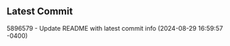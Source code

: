 
## Latest Commit
5896579 - Update README with latest commit info (2024-08-29 16:59:57 -0400) <Yunxi-Zhou>

